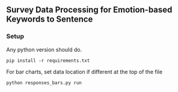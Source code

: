 ## Survey Data Processing for Emotion-based Keywords to Sentence 

### Setup

Any python version should do.

`pip install -r requirements.txt`

For bar charts, set data location if different at the top of the file

`python responses_bars.py run`